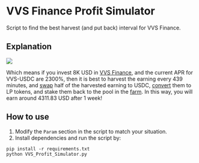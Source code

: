# VVS Finance Profit Simulator

Script to find the best harvest (and put back) interval for VVS Finance.

## Explanation

<img src="https://raw.githubusercontent.com/eric19960304/vvs-finance-profit-simulator/main/demo/8000_2300.png">

Which means if you invest 8K USD in [VVS Finance](https://vvs.finance/farms), and the current APR for VVS-USDC are 2300%, then it is best to harvest the earning every 439 minutes, and [swap](https://vvs.finance/swap) half of the harvested earning to USDC, [convert](https://vvs.finance/add) them to LP tokens, and stake them back to the pool in the [farm](https://vvs.finance/farms). In this way, you will earn around 4311.83 USD after 1 week!

## How to use

1. Modify the `Param` section in the script to match your situation.
2. Install dependencies and run the script by:
```
pip install -r requirements.txt
python VVS_Profit_Simulator.py
```